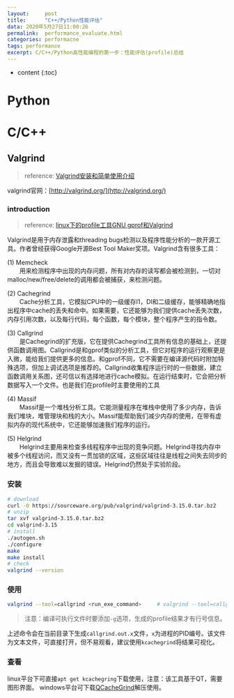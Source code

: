 ```yaml
---
layout:     post
title:      "C++/Python性能评估"
data: 2020年5月27日11:00:26
permalink:  performance_evaluate.html
categories: performacne
tags: performance
excerpt: C/C++/Python高性能编程的第一步：性能评估(profile)总结
---
```


* content
{:toc}

# Python

# C/C++

## Valgrind
> reference: [Valgrind安装和简单使用介绍](https://segmentfault.com/a/1190000017465212)

valgrind官网：[http://valgrind.org/](http://valgrind.org/)

### introduction
> reference: [linux下的profile工具GNU gprof和Valgrind](https://blog.csdn.net/clarstyle/article/details/41747817)

Valgrind是用于内存泄露和threading bugs检测以及程序性能分析的一款开源工具。作者曾经获得Google开源Best Tool Maker奖项。Valgrind含有很多工具：

(1) Memcheck  
&emsp;&emsp;用来检测程序中出现的内存问题，所有对内存的读写都会被检测到，一切对malloc/new/free/delete的调用都会被捕获，来检测问题。 

(2) Cachegrind  
&emsp;&emsp;Cache分析工具，它模拟CPU中的一级缓存I1，Dl和二级缓存，能够精确地指出程序中cache的丢失和命中。如果需要，它还能够为我们提供cache丢失次数，内存引用次数，以及每行代码，每个函数，每个模块，整个程序产生的指令数。

(3) Callgrind  
&emsp;&emsp;是Cachegrind的扩充版，它在提供Cachegrind工具所有信息的基础上，还提供函数调用图。Callgrind是和gprof类似的分析工具，但它对程序的运行观察更是入微，能给我们提供更多的信息。和gprof不同，它不需要在编译源代码时附加特殊选项，但加上调试选项是推荐的。Callgrind收集程序运行时的一些数据，建立函数调用关系图，还可信以有选择地进行cache模拟。在运行结束时，它会把分析数据写入一个文件。也是我们在profile时主要使用的工具

(4) Massif  
&emsp;&emsp;Massif是一个堆栈分析工具。它能测量程序在堆栈中使用了多少内存，告诉我们堆块，堆管理块和栈的大小。Massif能帮助我们减少内存的使用，在带有虚拟内存的现代系统中，它还能够加速我们程序的运行。

(5) Helgrind  
&emsp;&emsp;Helgrind主要用来检查多线程程序中出现的竞争问题。Helgrind寻找内存中被多个线程访问，而又没有一贯加锁的区域，这些区域往往是线程之间失去同步的地方，而且会导致难以发掘的错误。Helgrind仍然处于实验阶段。

### 安装
```bash
# download
curl -O https://sourceware.org/pub/valgrind/valgrind-3.15.0.tar.bz2
# unzip
tar xvf valgrind-3.15.0.tar.bz2
cd valgrind-3.15
# install
./autogen.sh
./configure
make
make install
# check
valgrind --version
```

### 使用
```bash
valgrind --tool=callgrind <run_exe_command>     # valgrind --tool=callgrind ./a.out
```
> 注意：编译可执行文件时要添加`-g`选项，生成的profile结果才有行号信息。

上述命令会在当前目录下生成`callgrind.out.x`文件，`x`为进程的PID编号。该文件为文本文件，可直接打开，但不易观看，建议使用`kcachegrind`将结果可视化。

### 查看
linux平台下可直接`apt get kcachegring`下载使用，注意：该工具基于QT，需要图形界面。
windows平台可下载[QCacheGrind](https://sourceforge.net/projects/qcachegrindwin/files/latest/download)解压使用。

## 